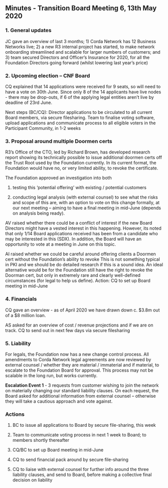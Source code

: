 ## Minutes - Transition Board Meeting 6, 13th May 2020

 

### 1. General updates

JC gave an overview of last 3 months; 1) Corda Network has 12 Business Networks live; 2) a new R3 internal project has started, to make network onboarding streamlined and scalable for larger numbers of customers; and 3) team secured Directors and Officer’s Insurance for 2020, for all the Foundation Directors going forward (whilst lowering last year’s price)

 

### 2. Upcoming election – CNF Board 

CQ explained that 14 applications were received for 9 seats, so will need to have a vote on 30th June. Since only 8 of the 14 applicants have live nodes - there may be drop-outs, if 6 of the applying legal entities aren’t live by deadline of 23rd June.

 

Next steps (BC/CQ): Director applications to be circulated to all current Board members, via secure filesharing. Team to finalise voting software, upload applications and communicate process to all eligible voters in the Participant Community, in 1-2 weeks

 

### 3. Proposal around multiple Doormen certs

R3’s Office of the CTO, led by Richard Brown, has developed research report showing its technically possible to issue additional doormen certs off the Trust Root used by the Foundation currently. In its current format, the Foundation would have no, or very limited ability, to revoke the certificate.

 

The Foundation approved an investigation into both 

1) testing this ‘potential offering’ with existing / potential customers 

2) conducting legal analysis (with external counsel) to see what the risks and scope of this are, with an option to vote on this change formally, at our next meeting – aiming to have a final meeting in mid-June (depends on analysis being ready). 

 

AV raised whether there could be a conflict of interest if the new Board Directors might have a vested interest in this happening. However, its noted that only 1/14 Board applications received has been from a candidate who may be interested in this (SDX). In addition, the Board will have an opportunity to vote at a meeting in June on this topic.

 

AI raised whether we could be careful around offering clients a Doormen cert without the Foundation’s ability to revoke This is not something typical in PKI and we should be do detailed research if this is a sound idea. An ideal alternative would be for the Foundation still have the right to revoke the Doorman cert, but only in extremely rare and clearly well-defined circumstances (for legal to help us define). Action: CQ to set up Board meeting in mid-June 

 

### 4. Financials 

CQ gave an overview - as of April 2020 we have drawn down c. $3.8m out of a $8 million loan.

AS asked for an overview of cost / revenue projections and if we are on track. CQ to send out in next few days via secure filesharing

 

### 5. Liability

For legals, the Foundation now has a new change control process. All amendments to Corda Network legal agreements are now reviewed by external counsel / whether they are material / immaterial and if material, to escalate to the Foundation Board for approval. This process may not be scalable in the long run, but works currently.

**Escalation Event 1** - 3 requests from customer wishing to join the network on materially changing our standard liability clauses. On each request, the Board asked for additional information from external counsel – otherwise they will take a cautious approach and vote against.

 

### Actions

1. BC to issue all applications to Board by secure file-sharing, this week

2. Team to communicate voting process in next 1 week to Board; to members shortly thereafter

3. CQ/BC to set up Board meeting in mid-June

4. CQ to send financial pack around by secure file-sharing

5. CQ to liaise with external counsel for further info around the three liability clauses, and send to Board, before making a collective final decision on liability

  
